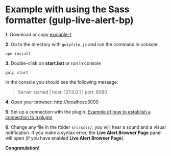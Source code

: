 # Example with using the Sass formatter (gulp-live-alert-bp)

**1.** Download or copy [exmaple-1](https://github.com/Yuriy-Svetlov/gulp-live-alert-bp/tree/master/examples/1)

**2.** Go to the directory with `gulpfile.js` and run the command in console: 

```shell
npm install
```

**3.** Double-clisk on **start.bat** or run in console 

```shell
gulp start
```
In the console you should see the following message:

> Server started | host: 127.0.0.1 | port: 8080

**4.** 
Open your browser: http://localhost:3000

**5.** Set up a connection with the plugin. [Example of how to establish a connection to a plugin](https://github.com/Yuriy-Svetlov/live-alert-bp/tree/master/documentation/examples/%D1%81onnect_to_server)

**6.** Change any file in the folder `src/scss/`, you will hear a sound and a visual notification. If you make a syntax error, the **Live Alert Browser Page** panel will open (if you have enabled **Live Alert Browser Page**).

**Congratulation!**
